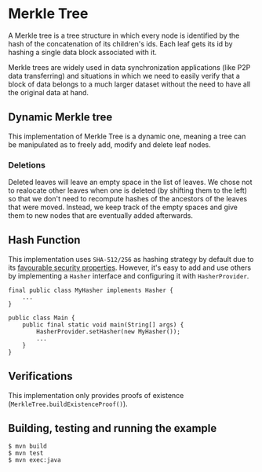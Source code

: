 # Merkle Tree

A Merkle tree is a tree structure in which every node is identified by the hash of the concatenation of its children's ids. Each leaf gets its id by hashing a single data block associated with it.

Merkle trees are widely used in data synchronization applications (like P2P data transferring) and situations in which we need to easily verify that a block of data belongs to a much larger dataset without the need to have all the original data at hand.

## Dynamic Merkle tree

This implementation of Merkle Tree is a dynamic one, meaning a tree can be manipulated as to freely add, modify and delete leaf nodes.

### Deletions

Deleted leaves will leave an empty space in the list of leaves. We chose not to realocate other leaves when one is deleted (by shifting them to the left) so 
that we don't need to recompute hashes of the ancestors of the leaves that were moved. Instead, we keep track of the empty spaces and give them to new nodes that are eventually added afterwards.

## Hash Function

This implementation uses `SHA-512/256` as hashing strategy by default due to its [favourable security properties](https://en.wikipedia.org/wiki/SHA-2#Comparison_of_SHA_functions). However, it's easy to add and use others by implementing a `Hasher` interface and configuring it with `HasherProvider`.

```
final public class MyHasher implements Hasher {
    ...
} 

public class Main {
    public final static void main(String[] args) {
        HasherProvider.setHasher(new MyHasher());
        ...
    }
}

```

## Verifications

This implementation only provides proofs of existence (`MerkleTree.buildExistenceProof()`).

## Building, testing and running the example

```
$ mvn build
$ mvn test
$ mvn exec:java
```